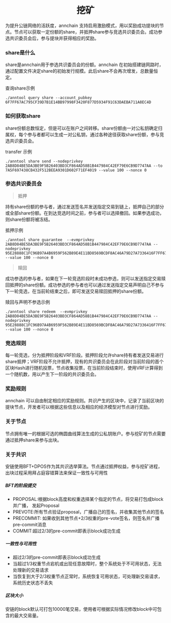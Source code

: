 <h1 align="center">挖矿</h1>

为提升公链网络的活跃度，annchain 支持启用激励模式，用以奖励成功提块的节点。节点可以获取一定份额的share，并抵押share参与竞选共识委员会。成功参选共识委员会后，参与提块并获得相应的奖励。

### share是什么

share是annchain用于参选共识委员会的份额。annchain 在初始搭建链网路时，通过配置文件决定share的初始发行规模。此后share不会再次增发，总数量恒定。

查询share示例

	./anntool query share --account_pubkey 6F7FF67AC795CF39D7B1E14BB97998F3420F877D5934F91C63DAEBA711A8EC4D

### 如何获取share

share份额总数恒定，但是可以在账户之间转移。share份额由一对公私钥确定归属权，每个参与者都可以生成一对公私钥，通过各种途径获取share份额，参与竞选共识委员会。

transfer 示例

	./anntool share send --nodeprivkey 2AB8D84BE5DA3BE9F5B26403BD3CF864AD58B1B447984C42EF79E6CB9D7747AA --to 7A5F697438CB432F512BEEA9301D602F71EF4019 --value 100 --nonce 0

### 参选共识委员会

> 抵押

持有share份额的参与者，通过发送签名并发送指定交易到链上，抵押自己的部分或全部share份额。在到达竞选时间之前，参与者可以选择撤回。如果参选成功，则share份额将被冻结。

抵押示例

	./anntool share guarantee  --evmprivkey 2AB8D84BE5DA3BE9F5B26403BD3CF864AD58B1B447984C42EF79E6CB9D7747AA --nodeprivkey  95E28888C1FC96B97A4B6959F562B89E4E11BD8569BCDF8AC46A79D27A7336416F7FF67AC795CF39D7B1E14BB97998F3420F877D5934F91C63DAEBA711A8EC4D  --value 100 --nonce 0

> 赎回

成功参选的参与者，如果在下一轮竞选阶段时未成功参选，则可以发送指定交易赎回抵押的share份额。成功参选的参与者也可以通过发送指定交易声明自己不参与下一轮竞选，在当前轮结束之后，即可发送交易赎回抵押的share份额。

赎回与声明不参选示例

	./anntool share redeem  --evmprivkey 2AB8D84BE5DA3BE9F5B26403BD3CF864AD58B1B447984C42EF79E6CB9D7747AA --nodeprivkey  95E28888C1FC96B97A4B6959F562B89E4E11BD8569BCDF8AC46A79D27A7336416F7FF67AC795CF39D7B1E14BB97998F3420F877D5934F91C63DAEBA711A8EC4D  --value 100 --nonce 0

### 竞选规则

每一轮竞选，分为抵押阶段和VRF阶段。抵押阶段允许share持有者发送交易进行share抵押；VRF阶段不允许抵押，现有的共识委员会在此阶段对当前阶段的首个区块Hash进行随机投票，节点收集投票，在当前阶段结束时，使用VRF计算得到一个随机数，用以产生下一阶段的共识委员会。

### 奖励规则

annchain 可以自由制定相应的奖励规则。共识产生的区块中，记录了当前区块的提块节点，开发者可以根据这些信息以及相应的经济模型对节点进行奖励。

### 关于节点

节点拥有唯一的根据可选的椭圆曲线算法生成的公私钥账户。参与挖矿的节点需要通过抵押share来参与出块。

### 关于共识

安链使用BFT+DPOS作为其共识选举算法。节点通过抵押权益，参与挖矿进程，出块过程采用拜占庭容错算法来保证一致性与可用性
##### BFT的阶段提交
- PROPOSAL:根据block高度和权重选择某个指定的节点，将交易打包成block并广播， 发起Proposal
- PREVOTE:所有节点验证proposal，广播自己的签名，并收集其他节点的签名
- PRECOMMIT: 如果收到其他节点+2/3权重的pre-vote签名，则签名并广播pre-commit消息
- COMMIT:超过2/3的pre-commit即表示block成功生成

##### 一致性与可用性

- 超过2/3的pre-commit即表示block成功生成
- 当超过1/3权重节点宕机或出现任意故障时，整个系统处于不可用状态，无法处理新的交易请求
- 当恢复到大于2/3权重节点正常时，系统恢复可用状态，可处理新交易请求，系统历史状态不丢失

##### 区块大小
安链的block默认可打包10000笔交易，使用者可根据实际情况修改block中可包含的最大交易量。
